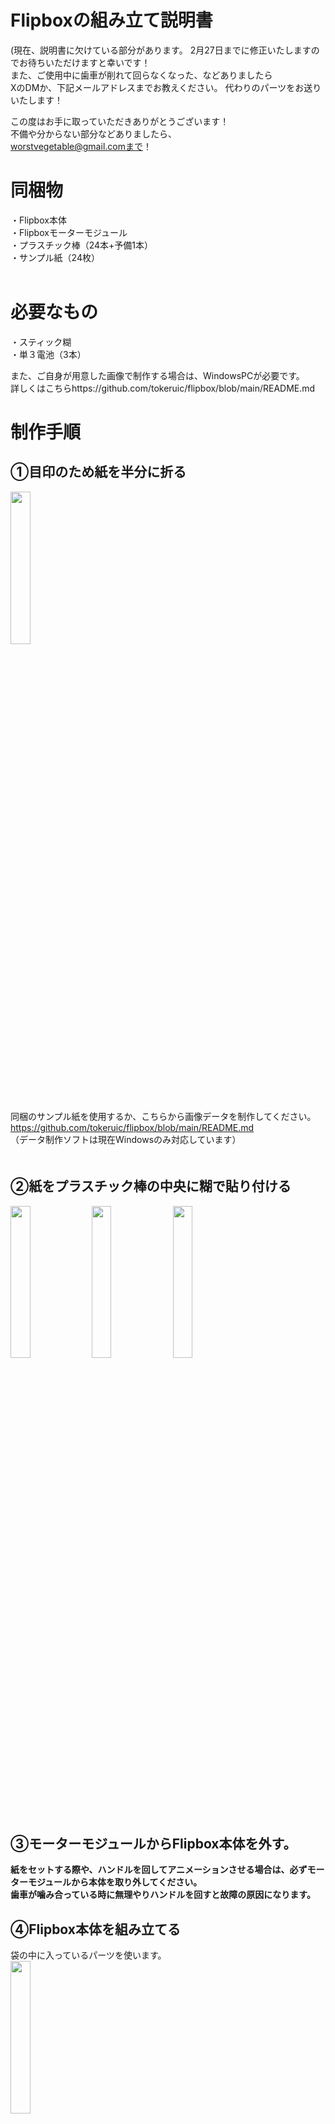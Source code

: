 # Flipboxの組み立て説明書

(現在、説明書に欠けている部分があります。
2月27日までに修正いたしますのでお待ちいただけますと幸いです！  
また、ご使用中に歯車が削れて回らなくなった、などありましたら  
XのDMか、下記メールアドレスまでお教えください。
代わりのパーツをお送りいたします！

この度はお手に取っていただきありがとうございます！  
不備や分からない部分などありましたら、  
worstvegetable@gmail.comまで！  


# 同梱物
・Flipbox本体  
・Flipboxモーターモジュール  
・プラスチック棒（24本+予備1本）  
・サンプル紙（24枚）  
 
# 必要なもの
・スティック糊  
・単３電池（3本）  
  
また、ご自身が用意した画像で制作する場合は、WindowsPCが必要です。  
詳しくはこちらhttps://github.com/tokeruic/flipbox/blob/main/README.md
# 制作手順
## ①目印のため紙を半分に折る
<img src="https://github.com/tokeruic/flipbox/assets/69045494/6729ad83-189a-4172-9e4c-1a02d7889d3c" width="25%">  
  
同梱のサンプル紙を使用するか、こちらから画像データを制作してください。  
https://github.com/tokeruic/flipbox/blob/main/README.md  
（データ制作ソフトは現在Windowsのみ対応しています）  
　　
## ②紙をプラスチック棒の中央に糊で貼り付ける

<img src="https://github.com/tokeruic/flipbox/assets/69045494/ffd60fe7-9c86-41c5-93db-369a9e6b53e6" width="25%">

<img src="https://github.com/tokeruic/flipbox/assets/69045494/c366392b-51b8-4ca2-aea1-01763fe28c7e" width="25%">

<img src="https://github.com/tokeruic/flipbox/assets/69045494/a6512fb5-0b72-41e6-bea2-651e3423e4b9" width="25%">

## ③モーターモジュールからFlipbox本体を外す。
**紙をセットする際や、ハンドルを回してアニメーションさせる場合は、必ずモーターモジュールから本体を取り外してください。**  
**歯車が噛み合っている時に無理やりハンドルを回すと故障の原因になります。**  


## ④Flipbox本体を組み立てる  
袋の中に入っているパーツを使います。  
<img src="https://github.com/tokeruic/flipbox/assets/69045494/abc07563-a564-4ba3-9636-41ec30b71c9d" width="25%">  
  
ハンドルを本体にセットし、輪っかを２つとも通します。  
**このとき、必ず写真の親指の位置を押すようにしてください。  ハンドルに力がかかりすぎると折れる可能性があります。**  
<img src="https://github.com/tokeruic/flipbox/assets/69045494/ce23fb1e-7d9a-4999-9cea-f9aa9b8b0ea8" width="25%">  
下記写真のように、輪っかを両端に寄せます。  
<img src="https://github.com/tokeruic/flipbox/assets/69045494/70aa79b3-bf90-463b-9797-5217646529ee" width="25%">   
赤いパーツをセットします。（こちらは緩めに作っているので、落とさないように注意してください）
<img src="https://github.com/tokeruic/flipbox/assets/69045494/0345f506-a70c-4db9-be43-e1a82b1d2e1d" width="25%">   

## ⑤紙をセットする。
  
セット方法の動画はコチラ  
https://www.youtube.com/watch?v=T0SDO_XomPg
   
## ⑥紙をセットしたFlipbox本体をモーターモジュールにセットする。
動画はコチラ  
https://www.youtube.com/watch?v=n_5_KTsYoL4

接続用の部品の根本（動画参照）を指で押しながらグッと押し込みます。  
  
## ⑦単３電池を入れる。
プラス・マイナスにお気をつけください。バネがある方がマイナスです。  
## ⑧ノブを回すと装置が始動します！
動き出したらノブを逆側にまわして速度を調整してください
